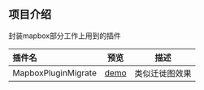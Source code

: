 ## 项目介绍
封装mapbox部分工作上用到的插件



| 插件名 | 预览 | 描述 |
| :-----| :----: | :----: |
| MapboxPluginMigrate | [demo](https://bestime.github.io/mapbox-plugin/examples/MapboxPluginMigrate/index.html) | 类似迁徙图效果 |